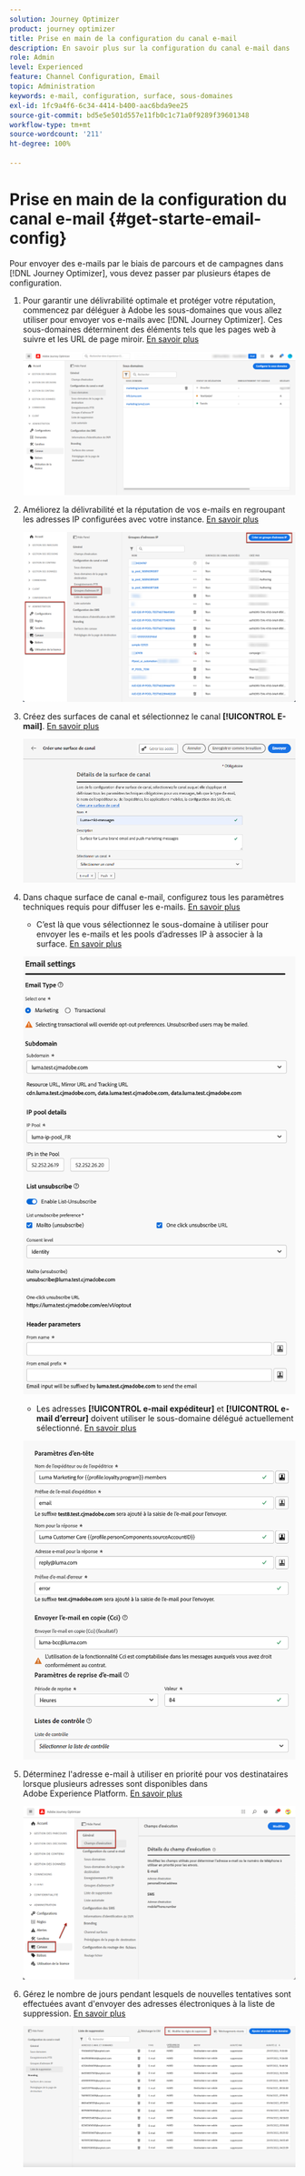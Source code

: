 ```yaml
---
solution: Journey Optimizer
product: journey optimizer
title: Prise en main de la configuration du canal e-mail
description: En savoir plus sur la configuration du canal e-mail dans  [!DNL Journey Optimizer].
role: Admin
level: Experienced
feature: Channel Configuration, Email
topic: Administration
keywords: e-mail, configuration, surface, sous-domaines
exl-id: 1fc9a4f6-6c34-4414-b400-aac6bda9ee25
source-git-commit: bd5e5e501d557e11fb0c1c71a0f9289f39601348
workflow-type: tm+mt
source-wordcount: '211'
ht-degree: 100%

---
```


# Prise en main de la configuration du canal e-mail {#get-starte-email-config}

Pour envoyer des e-mails par le biais de parcours et de campagnes dans [!DNL Journey Optimizer], vous devez passer par plusieurs étapes de configuration.

1. Pour garantir une délivrabilité optimale et protéger votre réputation, commencez par déléguer à Adobe les sous-domaines que vous allez utiliser pour envoyer vos e-mails avec [!DNL Journey Optimizer]. Ces sous-domaines déterminent des éléments tels que les pages web à suivre et les URL de page miroir. [En savoir plus](../configuration/about-subdomain-delegation.md)

   ![](../configuration/assets/subdomain-list.png)

1. Améliorez la délivrabilité et la réputation de vos e-mails en regroupant les adresses IP configurées avec votre instance. [En savoir plus](../configuration/ip-pools.md)

   ![](../configuration/assets/ip-pool-create.png)

1. Créez des surfaces de canal et sélectionnez le canal **[!UICONTROL E-mail]**. [En savoir plus](../configuration/channel-surfaces.md)


   ![](../configuration/assets/preset-general.png)

1. Dans chaque surface de canal e-mail, configurez tous les paramètres techniques requis pour diffuser les e-mails. [En savoir plus](email-settings.md)

   * C’est là que vous sélectionnez le sous-domaine à utiliser pour envoyer les e-mails et les pools d’adresses IP à associer à la surface. [En savoir plus](email-settings.md#subdomains-and-ip-pools)

   ![](assets/surface-subdomain-ip-pool.png)

   * Les adresses **[!UICONTROL e-mail expéditeur]** et **[!UICONTROL e-mail d’erreur]** doivent utiliser le sous-domaine délégué actuellement sélectionné. [En savoir plus](email-settings.md#email-header)

   ![](assets/preset-header.png)

1. Déterminez l&#39;adresse e-mail à utiliser en priorité pour vos destinataires lorsque plusieurs adresses sont disponibles dans Adobe Experience Platform. [En savoir plus](../configuration/primary-email-addresses.md)

   ![](../configuration/assets/primary-address-execution-fields.png)

1. Gérez le nombre de jours pendant lesquels de nouvelles tentatives sont effectuées avant d&#39;envoyer des adresses électroniques à la liste de suppression. [En savoir plus](../configuration/manage-suppression-list.md)

   ![](../configuration/assets/suppression-list-edit-retries.png)

